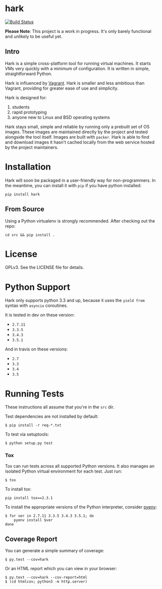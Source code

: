# hark

[![Build Status](https://travis-ci.org/hark-project/hark.svg?branch=develop)](https://travis-ci.org/ceralena/hark)

**Please Note**: This project is a work in progress. It's only barely
functional and unlikely to be useful yet.

## Intro

Hark is a simple cross-platform tool for running virtual machines. It starts
VMs very quickly with a minimum of configuration. It is written in simple,
straightforward Python.

Hark is influenced by [Vagrant](www.vagrantup.com). Hark is smaller
and less ambitious than Vagrant, providing for greater ease of use and
simplicity.

Hark is designed for:

1. students
2. rapid prototyping
3. anyone new to Linux and BSD operating systems

Hark stays small, simple and reliable by running only a prebuilt set of OS
images. These images are maintained directly by the project and tested
alongside the tool itself. Images are built with `packer`. Hark is able to find
and download images it hasn't cached locally from the web service hosted by the
project maintainers.

# Installation

Hark will soon be packaged in a user-friendly way for non-programmers. In the
meantime, you can install it with `pip` if you have python installed:

	pip install hark

## From Source

Using a Python virtualenv is strongly recommended. After checking out the repo:

	cd src && pip install .

# License

GPLv3. See the LICENSE file for details.


# Python Support

Hark only supports python 3.3 and up, because it uses the `yield from` syntax with `asyncio` coroutines.

It is tested in dev on these version:

* `2.7.11`
* `3.3.5`
* `3.4.3`
* `3.5.1`

And in travis on these versions:

* `2.7`
* `3.3`
* `3.4`
* `3.5`

# Running Tests

These instructions all assume that you're in the `src` dir.

Test dependencies are not installed by default:

	$ pip install -r req-*.txt

To test via setuptools:

	$ python setup.py test

### Tox

Tox can run tests across all supported Python versions. It also manages an
isolated Python virtual environment for each test. Just run:

	$ tox

To install tox:

	pip install tox==2.3.1

To install the appropriate versions of the Python interpreter, consider
[pyenv](https://github.com/yyuu/pyenv):

	$ for ver in 2.7.11 3.3.5 3.4.3 3.5.1; do
		pyenv install $ver
	done


## Coverage Report

You can generate a simple summary of coverage:

	$ py.test --cov=hark

Or an HTML report which you can view in your browser:

	$ py.test --cov=hark --cov-report=html
	$ (cd htmlcov; python3 -m http.server)
